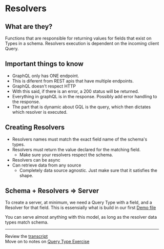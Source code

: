 # Resolvers

## What are they?
Functions that are responsible for returning values for fields that exist on Types in a schema. Resolvers execution is dependent on the incoming client Query. 

## Important things to know
- GraphQL only has ONE endpoint. 
- This is diferent from REST apis that have multiple endpoints.
- GraphQL doesn't respect HTTP
- With this said, if there is an error, a 200 status will be returned. 
- Everything in graphQL is in the response. Possibly add error handling to the response.  
- The part that is dynamic about GQL is the query, which then dictates which resolver is executed. 


## Creating Resolvers

- Resolvers names must match the exact field name of the schema's types. 
- Resolvers must return the value declared for the matching field.
    - Make sure your resolvers respect the schema. 
- Resolvers can be async
- Can retrieve data from any source
    - Completely data source agnostic. Just make sure that it satisfies the shape.

## Schema + Resolvers => Server

To create a server, at minimum, we need a Query Type with a field, and a Resolver for that field. 
This is essensially what is build in our first [Demo file](../../api/src/demos/demo-1.js) 

You can serve almost anything with this model, as long as the resolver data types match schema. 

---

Review the [transcript](../05-transcripts/04-resolvers.txt)  
Move on to notes on [Query Type Exercise](02-query-type-exercise.md)